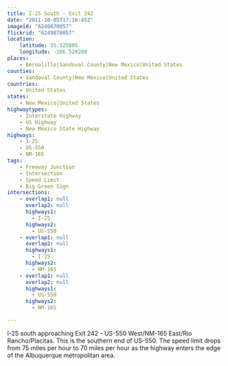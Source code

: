 ```yaml
---
title: I-25 South - Exit 242
date: "2011-10-05T17:16:45Z"
imageid: "6249870057"
flickrid: "6249870057"
location:
    latitude: 35.325805
    longitude: -106.528209
places:
    - Bernalillo|Sandoval County|New Mexico|United States
counties:
    - Sandoval County|New Mexico|United States
countries:
    - United States
states:
    - New Mexico|United States
highwaytypes:
    - Interstate Highway
    - US Highway
    - New Mexico State Highway
highways:
    - I-25
    - US-550
    - NM-165
tags:
    - Freeway Junction
    - Intersection
    - Speed Limit
    - Big Green Sign
intersections:
    - overlap1: null
      overlap2: null
      highways1:
        - I-25
      highways2:
        - US-550
    - overlap1: null
      overlap2: null
      highways1:
        - I-25
      highways2:
        - NM-165
    - overlap1: null
      overlap2: null
      highways1:
        - US-550
      highways2:
        - NM-165

---
```

I-25 south approaching Exit 242 - US-550 West/NM-165 East/Rio Rancho/Placitas.  This is the southern end of US-550.  The speed limit drops from 75 miles per hour to 70 miles per hour as the highway enters the edge of the Albuquerque metropolitan area.